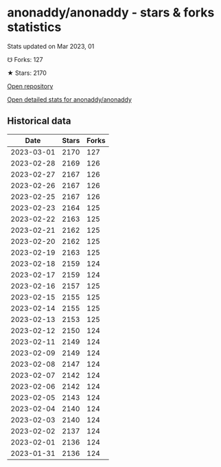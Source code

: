 # anonaddy/anonaddy - stars & forks statistics

Stats updated on Mar 2023, 01

☋ Forks: 127

★ Stars: 2170

[Open repository](https://github.com/anonaddy/anonaddy)

[Open detailed stats for anonaddy/anonaddy](https://reviewgithub.com/rep/anonaddy/anonaddy)

## Historical data
| Date | Stars | Forks |
|------|-------|-------|
| 2023-03-01 | 2170 | 127 | 
| 2023-02-28 | 2169 | 126 | 
| 2023-02-27 | 2167 | 126 | 
| 2023-02-26 | 2167 | 126 | 
| 2023-02-25 | 2167 | 126 | 
| 2023-02-23 | 2164 | 125 | 
| 2023-02-22 | 2163 | 125 | 
| 2023-02-21 | 2162 | 125 | 
| 2023-02-20 | 2162 | 125 | 
| 2023-02-19 | 2163 | 125 | 
| 2023-02-18 | 2159 | 124 | 
| 2023-02-17 | 2159 | 124 | 
| 2023-02-16 | 2157 | 125 | 
| 2023-02-15 | 2155 | 125 | 
| 2023-02-14 | 2155 | 125 | 
| 2023-02-13 | 2153 | 125 | 
| 2023-02-12 | 2150 | 124 | 
| 2023-02-11 | 2149 | 124 | 
| 2023-02-09 | 2149 | 124 | 
| 2023-02-08 | 2147 | 124 | 
| 2023-02-07 | 2142 | 124 | 
| 2023-02-06 | 2142 | 124 | 
| 2023-02-05 | 2143 | 124 | 
| 2023-02-04 | 2140 | 124 | 
| 2023-02-03 | 2140 | 124 | 
| 2023-02-02 | 2137 | 124 | 
| 2023-02-01 | 2136 | 124 | 
| 2023-01-31 | 2136 | 124 | 

